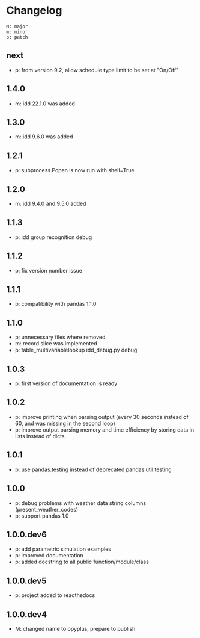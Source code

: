 # Changelog

    M: major
    m: minor
    p: patch

## next
* p: from version 9.2, allow schedule type limit to be set at "On/Off"

## 1.4.0
* m: idd 22.1.0 was added

## 1.3.0
* m: idd 9.6.0 was added

## 1.2.1
* p: subprocess.Popen is now run with shell=True 

## 1.2.0
* m: idd 9.4.0 and 9.5.0 added

## 1.1.3
* p: idd group recognition debug

## 1.1.2
* p: fix version number issue

## 1.1.1
* p: compatibility with pandas 1.1.0

## 1.1.0
* p: unnecessary files where removed
* m: record slice was implemented
* p: table_multivariablelookup idd_debug.py debug

## 1.0.3
* p: first version of documentation is ready

## 1.0.2
* p: improve printing when parsing output (every 30 seconds instead of 60, and was missing in the second loop)
* p: improve output parsing memory and time efficiency by storing data in lists instead of dicts

## 1.0.1
* p: use pandas.testing instead of deprecated pandas.util.testing

## 1.0.0
* p: debug problems with weather data string columns (present_weather_codes)
* p: support pandas 1.0

## 1.0.0.dev6
* p: add parametric simulation examples
* p: improved documentation
* p: added docstring to all public function/module/class

## 1.0.0.dev5
* p: project added to readthedocs

## 1.0.0.dev4
* M: changed name to opyplus, prepare to publish
